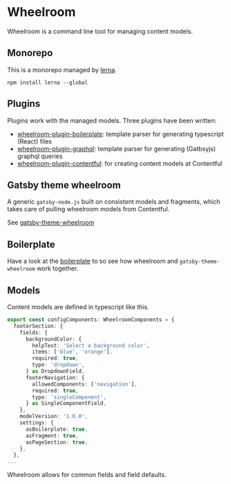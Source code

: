 # Wheelroom

Wheelroom is a command line tool for managing content models.

## Monorepo

This is a monorepo managed by [lerna](https://www.npmjs.com/package/lerna).

```
npm install lerna --global
```

## Plugins

Plugins work with the managed models. Three plugins have been written:

- [wheelroom-plugin-boilerplate](https://www.npmjs.com/package/@jacco-meijer/wheelroom-plugin-boilerplate): template parser for generating typescript (React) files
- [wheelroom-plugin-graphql](https://www.npmjs.com/package/@jacco-meijer//wheelroom-plugin-graphql): template parser for generating (Gatbsyjs) graphql queries
- [wheelroom-plugin-contentful](https://www.npmjs.com/package/@jacco-meijer/wheelroom-plugin-contentful): for creating content models at Contentful

## Gatsby theme wheelroom

A generic `gatsby-node.js` built on consistent models and fragments, which takes
care of pulling wheelroom models from Contentful.

See [gatsby-theme-wheelroom](https://www.npmjs.com/package/gatsby-theme-wheelroom)

## Boilerplate

Have a look at the [boilerplate](https://github.com/jaccomeijer/wheelroom/tree/master/packages/boilerplate) to so see how wheelroom and `gatsby-theme-wheelroom` work together.

## Models

Content models are defined in typescript like this.

```typescript
export const configComponents: WheelroomComponents = {
  footerSection: {
    fields: {
      backgroundColor: {
        helpText: 'Select a background color',
        items: ['blue', 'orange'],
        required: true,
        type: 'dropdown',
      } as DropdownField,
      footerNavigation: {
        allowedComponents: ['navigation'],
        required: true,
        type: 'singleComponent',
      } as SingleComponentField,
    },
    modelVersion: '1.0.0',
    settings: {
      asBoilerplate: true,
      asFragment: true,
      asPageSection: true,
    },
  },
...
```

Wheelroom allows for common fields and field defaults.

